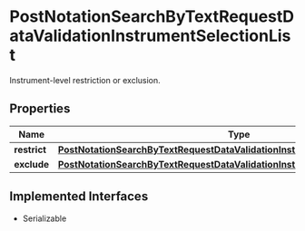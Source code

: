 

# PostNotationSearchByTextRequestDataValidationInstrumentSelectionList

Instrument-level restriction or exclusion.

## Properties

Name | Type | Description | Notes
------------ | ------------- | ------------- | -------------
**restrict** | [**PostNotationSearchByTextRequestDataValidationInstrumentSelectionListRestrict**](PostNotationSearchByTextRequestDataValidationInstrumentSelectionListRestrict.md) |  |  [optional]
**exclude** | [**PostNotationSearchByTextRequestDataValidationInstrumentSelectionListExclude**](PostNotationSearchByTextRequestDataValidationInstrumentSelectionListExclude.md) |  |  [optional]


## Implemented Interfaces

* Serializable


